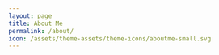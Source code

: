 ```yaml
---
layout: page
title: About Me
permalink: /about/
icon: /assets/theme-assets/theme-icons/aboutme-small.svg
---
```

